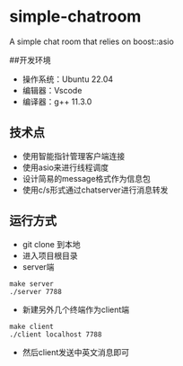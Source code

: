 # simple-chatroom
A simple chat room that relies on boost::asio

##开发环境
- 操作系统：Ubuntu 22.04
- 编辑器：Vscode
- 编译器：g++ 11.3.0

## 技术点
* 使用智能指针管理客户端连接
* 使用asio来进行线程调度
* 设计简易的message格式作为信息包
* 使用c/s形式通过chatserver进行消息转发

## 运行方式
* git clone 到本地
* 进入项目根目录
* server端
```
make server
./server 7788
```
* 新建另外几个终端作为client端
```
make client
./client localhost 7788
```
* 然后client发送中英文消息即可
